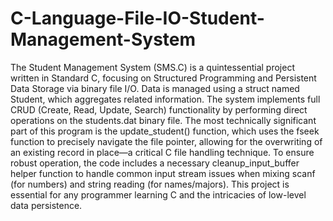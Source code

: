 # C-Language-File-IO-Student-Management-System

The Student Management System (SMS.C) is a quintessential project written in Standard C, focusing on Structured Programming and Persistent Data Storage via binary file I/O. Data is managed using a struct named Student, which aggregates related information. The system implements full CRUD (Create, Read, Update, Search) functionality by performing direct operations on the students.dat binary file. The most technically significant part of this program is the update_student() function, which uses the fseek function to precisely navigate the file pointer, allowing for the overwriting of an existing record in place—a critical C file handling technique. To ensure robust operation, the code includes a necessary cleanup_input_buffer helper function to handle common input stream issues when mixing scanf (for numbers) and string reading (for names/majors). This project is essential for any programmer learning C and the intricacies of low-level data persistence.

